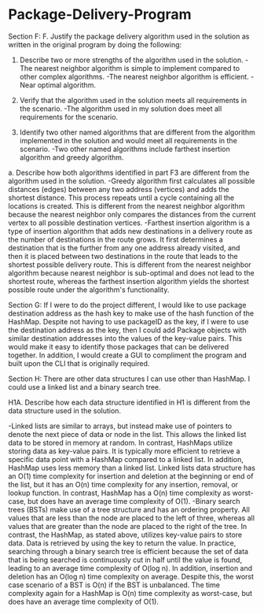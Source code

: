 # Package-Delivery-Program

Section F:
F.  Justify the package delivery algorithm used in the solution as written in the original program by doing the following:
1.  Describe two or more strengths of the algorithm used in the solution.
-The nearest neighbor algorithm is simple to implement compared to other complex algorithms.
-The nearest neighbor algorithm is efficient.
-Near optimal algorithm.

2.  Verify that the algorithm used in the solution meets all requirements in the scenario.
-The algorithm used in my solution does meet all requirements for the scenario.

3.  Identify two other named algorithms that are different from the algorithm implemented in the solution and would meet all requirements in the scenario.
-Two other named algorithms include farthest insertion algorithm and greedy algorithm.

a.  Describe how both algorithms identified in part F3 are different from the algorithm used in the solution.
-Greedy algorithm first calculates all possible distances (edges) between any two address (vertices) and adds the shortest distance. This process repeats until a 
cycle containing all the locations is created. This is different from the nearest neighbor algorithm because the nearest neighbor only compares the distances from the current vertex to
all possible destination vertices.
-Farthest insertion algorithm is a type of insertion algorithm that adds new destinations in a delivery route as the number of destinations in the route grows. 
It first determines a destination that is the further from any one address already visited, and then it is placed between two destinations in the route that leads 
to the shortest possible delivery route. This is different from the nearest neighbor algorithm because nearest neighbor is sub-optimal and does not lead to the shortest route,
whereas the farthest insertion algorithm yields the shortest possible route under the algorithm's functionality.

Section G:
If I were to do the project different, I would like to use package destination address as the hash key to make use of the hash function of the HashMap. Despite not 
having to use packageID as the key, if I were to use the destination address as the key, then I could add Package objects with similar destination addresses into the
values of the key-value pairs. This would make it easy to identify those packages that can be delivered together. In addition, I would create a GUI to compliment the
program and built upon the CLI that is originally required.

Section H:
There are other data structures I can use other than HashMap. I could use a linked list and a binary search tree.

H1A. Describe how each data structure identified in H1 is different from the data structure used in the solution.

-Linked lists are similar to arrays, but instead make use of pointers to denote the next piece of data or node in the list. 
This allows the linked list data to be stored in memory at random. In contrast, HashMaps utilize storing data as key-value pairs. 
It is typically more efficient to retrieve a specific data point with a HashMap compared to a linked list. In addition, 
HashMap uses less memory than a linked list. Linked lists data structure has an O(1) time complexity for insertion and 
deletion at the beginning or end of the list, but it has an O(n) time complexity for any insertion, removal, or lookup function. 
In contrast, HashMap has a O(n) time complexity as worst-case, but does have an average time complexity of O(1).
-Binary search trees (BSTs) make use of a tree structure and has an ordering property. All values that are less than the 
node are placed to the left of three, whereas all values that are greater than the node are placed to the right of the tree. 
In contrast, the HashMap, as stated above, utilizes key-value pairs to store data. Data is retrieved by using the key to return the value.
In practice, searching through a binary search tree is efficient because the set of data that is being searched is continuously 
cut in half until the value is found, leading to an average time complexity of O(log n). In addition, insertion and deletion 
has an O(log n) time complexity on average. Despite this, the worst case scenario of a BST is O(n) if the BST is unbalanced. 
The time complexity again for a HashMap is O(n) time complexity as worst-case, but does have an average time complexity of O(1).